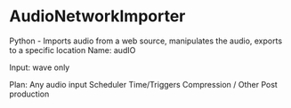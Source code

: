 # AudioNetworkImporter
Python - Imports audio from a web source, manipulates the audio, exports to a specific location
Name: audIO


Input: wave only


Plan:
Any audio input
Scheduler Time/Triggers
Compression / Other Post production
